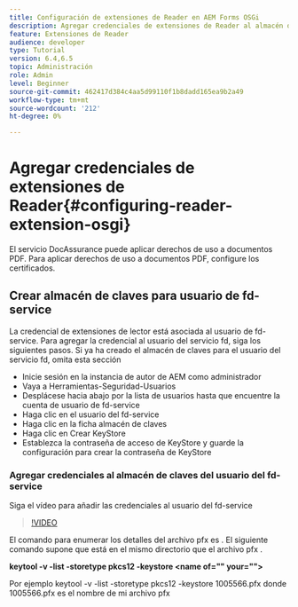 ```yaml
---
title: Configuración de extensiones de Reader en AEM Forms OSGi
description: Agregar credenciales de extensiones de Reader al almacén de confianza en AEM Forms OSGi
feature: Extensiones de Reader
audience: developer
type: Tutorial
version: 6.4,6.5
topic: Administración
role: Admin
level: Beginner
source-git-commit: 462417d384c4aa5d99110f1b8dadd165ea9b2a49
workflow-type: tm+mt
source-wordcount: '212'
ht-degree: 0%

---
```



# Agregar credenciales de extensiones de Reader{#configuring-reader-extension-osgi}

El servicio DocAssurance puede aplicar derechos de uso a documentos PDF. Para aplicar derechos de uso a documentos PDF, configure los certificados.

## Crear almacén de claves para usuario de fd-service

La credencial de extensiones de lector está asociada al usuario de fd-service. Para agregar la credencial al usuario del servicio fd, siga los siguientes pasos. Si ya ha creado el almacén de claves para el usuario del servicio fd, omita esta sección

* Inicie sesión en la instancia de autor de AEM como administrador
* Vaya a Herramientas-Seguridad-Usuarios
* Desplácese hacia abajo por la lista de usuarios hasta que encuentre la cuenta de usuario de fd-service
* Haga clic en el usuario del fd-service
* Haga clic en la ficha almacén de claves
* Haga clic en Crear KeyStore
* Establezca la contraseña de acceso de KeyStore y guarde la configuración para crear la contraseña de KeyStore

### Agregar credenciales al almacén de claves del usuario del fd-service

Siga el vídeo para añadir las credenciales al usuario del fd-service

>[!VIDEO](https://video.tv.adobe.com/v/335849?quality=9&learn=on)


El comando para enumerar los detalles del archivo pfx es . El siguiente comando supone que está en el mismo directorio que el archivo pfx .

**keytool -v -list -storetype pkcs12 -keystore  &lt;name of=&quot;&quot; your=&quot;&quot;>**

Por ejemplo keytool -v -list -storetype pkcs12 -keystore 1005566.pfx donde 1005566.pfx es el nombre de mi archivo pfx














